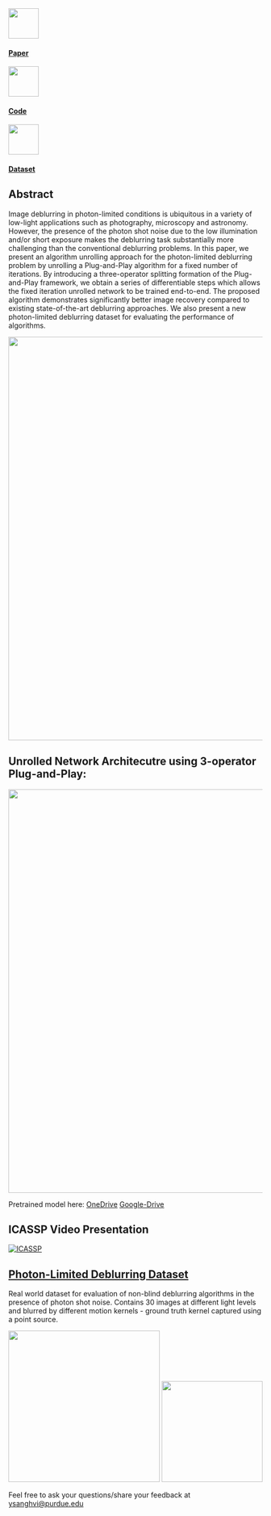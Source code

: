 <!DOCTYPE html>
<html>
<head>
<link rel="stylesheet" href="css/float.css">
</head>
<body>
<div class="float-container">
      <div class="float-child">
            <a href="https://arxiv.org/pdf/2110.15314.pdf">
          <image src="img/arxiv.png" height="60px">
            <h4><strong>Paper</strong></h4>
          </a>
      </div>
      <div class="float-child">
            <a href="https://github.com/sanghviiitb/poisson-deblurring/" float="center">
          <image src="img/github.png" height="60px">
              <h4><strong>Code</strong></h4>   
          </a>
      </div>
      <div class="float-child">
      <a href="https://github.com/sanghviiitb/poisson-deblurring/">
            <image src="img/dataset3.jpg" height="60px">
                  <h4><strong>Dataset</strong></h4>
            </a>
      </div>
</div>


            
            
## Abstract
Image deblurring in photon-limited conditions is ubiquitous in a variety of low-light applications such as photography, microscopy and astronomy. However, the presence of the photon shot noise due to the low illumination and/or short exposure makes the deblurring task substantially more challenging than the conventional deblurring problems. In this paper, we present an algorithm unrolling approach for the photon-limited deblurring problem by unrolling a Plug-and-Play algorithm for a fixed number of iterations. By introducing a three-operator splitting formation of the  Plug-and-Play framework, we obtain a series of differentiable steps which allows the fixed iteration unrolled network to be trained end-to-end. The proposed algorithm demonstrates significantly better image recovery compared to existing state-of-the-art deblurring approaches. We also present a new photon-limited deblurring dataset for evaluating the performance of algorithms. 

<img src="https://user-images.githubusercontent.com/20774419/177592703-52f38ad4-1750-4157-841d-b8610173576e.png"  class="center" width="800">

## Unrolled Network Architecutre using 3-operator Plug-and-Play:
<img src="https://user-images.githubusercontent.com/20774419/177593608-9b5ccba2-ca3d-485a-9542-5f08df8e081a.png" width="800">

Pretrained model here: 
      [OneDrive](https://1drv.ms/u/s!AjMYTt_aGQ9-hH2aIaReD3DG_ITF)
      [Google-Drive](https://drive.google.com/file/d/1n2_RkgZ0z9rhS2r4rZ2lr2AZn_B5_vbZ/view?usp=sharing)

## ICASSP Video Presentation
[![ICASSP](http://img.youtube.com/vi/bJHiUKzjaCI/0.jpg)](http://www.youtube.com/watch?v=bJHiUKzjaCI "Non-Blind Photon-Limited Deblurring")

## [Photon-Limited Deblurring Dataset](https://sanghviyashiitb.github.io/poisson-deblurring/)
Real world dataset for evaluation of non-blind deblurring algorithms in the presence of photon shot noise. Contains 30 images at different light levels and blurred by different motion kernels - ground truth kernel captured using a point source.

<img src="docs/imaging_setup.png" width=300/> <img src="docs/imaging_setup.jpg" width=200/>

Feel free to ask your questions/share your feedback at ysanghvi@purdue.edu
            </body>
